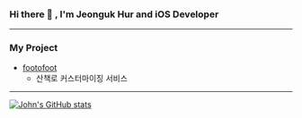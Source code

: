 ### Hi there 👋 , I'm Jeonguk Hur and iOS Developer

***
### My Project
- [footofoot](https://github.com/johnjeongukhur/footofoot_portfolio)
  - 산책로 커스터마이징 서비스



***
[![John's GitHub stats](https://github-readme-stats.vercel.app/api?username=johnjeongukhur&show_icons=true&theme=cobalt)](https://github.com/johnjeongukhur/github-readme-stats)

